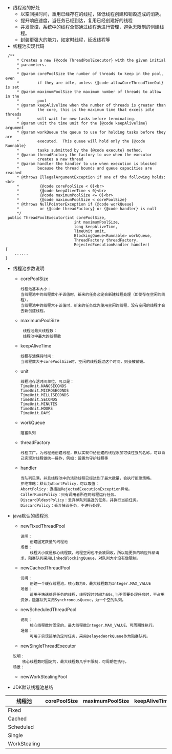 - 线程池的好处
  - 以空间换时间，重用已经存在的线程，降低线程创建和销毁造成的消耗。
  - 提升响应速度，当任务已经到达，复用已经创建好的线程
  - 并发管控，系统中的线程全部通过线程池进行管理，避免无限制的创建线程。
  - 封装更强大的能力，如定时线程，延迟线程等
- 线程池实现代码
```
 /**
     * Creates a new {@code ThreadPoolExecutor} with the given initial
     * parameters.
     *
     * @param corePoolSize the number of threads to keep in the pool, even
     *        if they are idle, unless {@code allowCoreThreadTimeOut} is set
     * @param maximumPoolSize the maximum number of threads to allow in the
     *        pool
     * @param keepAliveTime when the number of threads is greater than
     *        the core, this is the maximum time that excess idle threads
     *        will wait for new tasks before terminating.
     * @param unit the time unit for the {@code keepAliveTime} argument
     * @param workQueue the queue to use for holding tasks before they are
     *        executed.  This queue will hold only the {@code Runnable}
     *        tasks submitted by the {@code execute} method.
     * @param threadFactory the factory to use when the executor
     *        creates a new thread
     * @param handler the handler to use when execution is blocked
     *        because the thread bounds and queue capacities are reached
     * @throws IllegalArgumentException if one of the following holds:<br>
     *         {@code corePoolSize < 0}<br>
     *         {@code keepAliveTime < 0}<br>
     *         {@code maximumPoolSize <= 0}<br>
     *         {@code maximumPoolSize < corePoolSize}
     * @throws NullPointerException if {@code workQueue}
     *         or {@code threadFactory} or {@code handler} is null
     */
 public ThreadPoolExecutor(int corePoolSize,
                              int maximumPoolSize,
                              long keepAliveTime,
                              TimeUnit unit,
                              BlockingQueue<Runnable> workQueue,
                              ThreadFactory threadFactory,
                              RejectedExecutionHandler handler)
{
    ......
}
```
- 线程池参数说明
  - corePoolSize
    ```
    线程池基本大小：
    当线程池中的线程数小于该值时，新来的任务必定会新建线程处理（即使存在空闲的线程），
    当线程池中的线程大于该值时，新来的任务优先使用空闲的线程，没有空闲的线程才会去新创建线程。
    ```
  - maximumPoolSize
    ```
     线程池最大线程数：
     线程池中最大的线程数
    ```
  - keepAliveTime
    ```
    线程存活保持时间：
    当线程数大于corePoolSize时，空闲的线程超过这个时间，则会被销毁。
    ```
  - unit
    ```
    线程池存活时间单位，可以是：
    TimeUnit.NANOSECONDS
    TimeUnit.MICROSECONDS
    TimeUnit.MILLISECONDS
    TimeUnit.SECONDS
    TimeUnit.MINUTES
    TimeUnit.HOURS
    TimeUnit.DAYS
    ```
  - workQueue
    ```
    阻塞队列
    ```
  - threadFactory
    ```
    线程工厂，为线程池创建线程，默认实现中给创建的线程添加可读性强的名称，可以自己实现对线程做统一操作，例如：设置为守护线程等
    ```
  - handler
    ```
    当队列已满，并且线程池中的活动线程已经达到了最大数量，会执行拒绝策略。
    拒绝策略：默认为AbortPolicy，可以取值：
    AbortPolicy：直接抛RejectedExecutionException异常。
    CallerRunsPolicy：只有调用者所在的线程运行任务。
    DiscardOldestPolicy：丢弃掉队列最近的任务，并执行当前任务。
    DiscardPolicy：丢弃掉该任务，不进行处理。
    ```
- java默认的线程池
  - newFixedThreadPool
    ```
    说明：
        创建固定数量的线程池
    场景：
        线程大小就是核心线程数，线程空闲也不会被回收，所以能更快的响应外部请求，阻塞队列采用LinkedBlockingQueue，对队列大小没有做限制。    
    ```
  - newCachedThreadPool
    ```
    说明：
        创建一个缓存线程池，核心数为0，最大线程数为Integer.MAX_VALUE
    场景：
        适用于快速处理任务的线程，线程超时时间为60s,当不需要处理任务时，不占用资源，阻塞队列采用SynchronousQueue，为一个空的队列。  
    ```
  - newScheduledThreadPool
    ```
    说明：
        核心线程数时固定的，最大线程数Integer.MAX_VALUE，可周期性执行。
    场景：
        可用于实现简单的定时任务，采用DelayedWorkQueue作为阻塞队列。 
    ```
  - newSingleThreadExecutor
   ```
   说明：
       核心线程数时固定的，最大线程数几乎不限制，可周期性执行。
   场景：
   ```  
  - newWorkStealingPool
  
- JDK默认线程池总结

|线程池|corePoolSize|maximumPoolSize|keepAliveTime|workQueue
| ---- | ----| ---- | ---- | ---- |
|Fixed|||
|Cached|||
|Scheduled|||
|Single|||
|WorkStealing|||
    